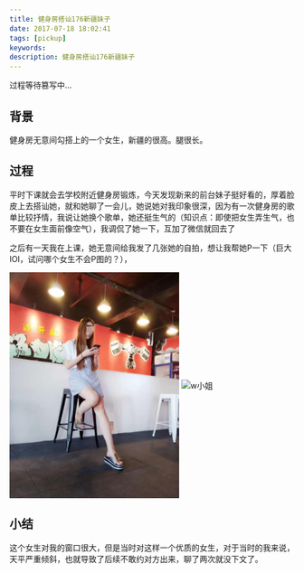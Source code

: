 ```yaml
---
title: 健身房搭讪176新疆妹子
date: 2017-07-18 18:02:41
tags: [pickup]
keywords:
description: 健身房搭讪176新疆妹子
---
```


过程等待篡写中...

## 背景

健身房无意间勾搭上的一个女生，新疆的很高。腿很长。

## 过程

平时下课就会去学校附近健身房锻炼，今天发现新来的前台妹子挺好看的，厚着脸皮上去搭讪她，就和她聊了一会儿，她说她对我印象很深，因为有一次健身房的歌单比较抒情，我说让她换个歌单，她还挺生气的（知识点：即使把女生弄生气，也不要在女生面前像空气），我调侃了她一下，互加了微信就回去了

之后有一天我在上课，她无意间给我发了几张她的自拍，想让我帮她P一下（巨大IOI，试问哪个女生不会P图的？），

<img src="./img/gallery/2017/2017-08-01.jpeg" width="300" alt="w小姐" align=center />
<img src="./img/gallery/2017/2018-08-01-2.jpeg" width="300" alt="w小姐" align=center />

## 小结

这个女生对我的窗口很大，但是当时对这样一个优质的女生，对于当时的我来说，天平严重倾斜，也就导致了后续不敢约对方出来，聊了两次就没下文了。
